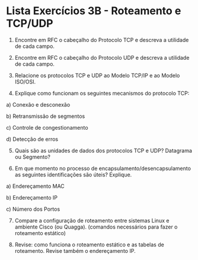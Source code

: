 # Lista Exercícios 3B - Roteamento e TCP/UDP

1) Encontre em RFC o cabeçalho do Protocolo TCP e descreva a utilidade de cada campo.

2) Encontre em RFC o cabeçalho do Protocolo UDP e descreva a utilidade de cada campo.

3) Relacione os protocolos TCP e UDP ao Modelo TCP/IP e ao Modelo ISO/OSI.

4) Explique como funcionam os seguintes mecanismos do protocolo TCP:

a) Conexão e desconexão

b) Retransmissão de segmentos

c) Controle de congestionamento

d) Detecção de erros

5) Quais são as unidades de dados dos protocolos TCP e UDP? Datagrama ou Segmento?

6) Em que momento no processo de encapsulamento/desencapsulamento as seguintes identificações são úteis? Explique.

a) Endereçamento MAC

b) Endereçamento IP

c) Número dos Portos

7) Compare a configuração de roteamento entre sistemas Linux e ambiente Cisco (ou Quagga). (comandos necessários para fazer o roteamento estático)

8) Revise: como funciona o roteamento estático e as tabelas de roteamento. Revise também o endereçamento IP. 

